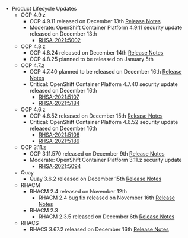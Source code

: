 - Product Lifecycle Updates
    - OCP 4.9.z
        - OCP 4.9.11 released on December 13th [Release Notes](https://access.redhat.com/errata/RHBA-2021:5003)
        - Moderate: OpenShift Container Platform 4.9.11 security update released on December 13th
            - [RHSA-2021:5002](https://access.redhat.com/errata/RHSA-2021:5002)
    - OCP 4.8.z
        - OCP 4.8.24 released on December 14th [Release Notes](https://access.redhat.com/errata/RHBA-2021:4999)
        - OCP 4.8.25 planned to be released on January 5th
    - OCP 4.7.z
        - OCP 4.7.40 planned to be released on December 16th [Release Notes](https://access.redhat.com/errata/RHBA-2021:5088)
        - Critical: OpenShift Container Platform 4.7.40 security update released on December 16th
            - [RHSA-2021:5107](https://access.redhat.com/errata/RHSA-2021:5107)
            - [RHSA-2021:5184](https://access.redhat.com/errata/RHSA-2021:5184)
    - OCP 4.6.z
        - OCP 4.6.52 released on December 15th [Release Notes](https://access.redhat.com/errata/RHBA-2021:5010)
        - Critical: OpenShift Container Platform 4.6.52 security update released on December 16th 
            - [RHSA-2021:5106](https://access.redhat.com/errata/RHSA-2021:5106)
            - [RHSA-2021:5186](https://access.redhat.com/errata/RHSA-2021:5186)
    - OCP 3.11.z
        - OCP 3.11.570 released on December 9th [Release Notes](https://access.redhat.com/errata/RHBA-2021:4929)
        - Moderate: OpenShift Container Platform 3.11.z security update
            - [RHSA-2021:5094](https://access.redhat.com/errata/RHSA-2021:5094)
    - Quay
        - Quay 3.6.2 released on December 15th [Release Notes](https://access.redhat.com/errata/RHBA-2021:5034)
    - RHACM
        - RHACM 2.4 released on November 12th
            - RHACM 2.4 bug fix released on November 16th [Release Notes](https://access.redhat.com/errata/RHBA-2021:4674)
        - RHACM 2.3
            - RHACM 2.3.5 released on December 6th [Release Notes](https://access.redhat.com/errata/RHBA-2021:4966)
    - RHACS
        - RHACS 3.67.2 released on December 16th [Release Notes](https://access.redhat.com/errata/RHBA-2021:5201)
  